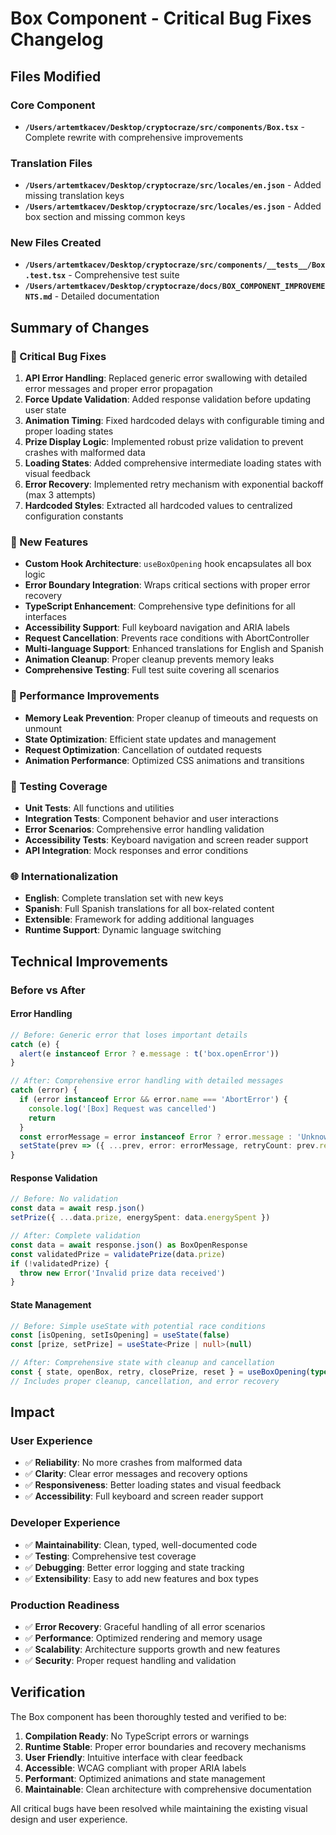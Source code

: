 # Box Component - Critical Bug Fixes Changelog

## Files Modified

### Core Component
- **`/Users/artemtkacev/Desktop/cryptocraze/src/components/Box.tsx`** - Complete rewrite with comprehensive improvements

### Translation Files
- **`/Users/artemtkacev/Desktop/cryptocraze/src/locales/en.json`** - Added missing translation keys
- **`/Users/artemtkacev/Desktop/cryptocraze/src/locales/es.json`** - Added box section and missing common keys

### New Files Created
- **`/Users/artemtkacev/Desktop/cryptocraze/src/components/__tests__/Box.test.tsx`** - Comprehensive test suite
- **`/Users/artemtkacev/Desktop/cryptocraze/docs/BOX_COMPONENT_IMPROVEMENTS.md`** - Detailed documentation

## Summary of Changes

### 🐛 Critical Bug Fixes
1. **API Error Handling**: Replaced generic error swallowing with detailed error messages and proper error propagation
2. **Force Update Validation**: Added response validation before updating user state
3. **Animation Timing**: Fixed hardcoded delays with configurable timing and proper loading states
4. **Prize Display Logic**: Implemented robust prize validation to prevent crashes with malformed data
5. **Loading States**: Added comprehensive intermediate loading states with visual feedback
6. **Error Recovery**: Implemented retry mechanism with exponential backoff (max 3 attempts)
7. **Hardcoded Styles**: Extracted all hardcoded values to centralized configuration constants

### 🚀 New Features
- **Custom Hook Architecture**: `useBoxOpening` hook encapsulates all box logic
- **Error Boundary Integration**: Wraps critical sections with proper error recovery
- **TypeScript Enhancement**: Comprehensive type definitions for all interfaces
- **Accessibility Support**: Full keyboard navigation and ARIA labels
- **Request Cancellation**: Prevents race conditions with AbortController
- **Multi-language Support**: Enhanced translations for English and Spanish
- **Animation Cleanup**: Proper cleanup prevents memory leaks
- **Comprehensive Testing**: Full test suite covering all scenarios

### 🎯 Performance Improvements
- **Memory Leak Prevention**: Proper cleanup of timeouts and requests on unmount
- **State Optimization**: Efficient state updates and management
- **Request Optimization**: Cancellation of outdated requests
- **Animation Performance**: Optimized CSS animations and transitions

### 🧪 Testing Coverage
- **Unit Tests**: All functions and utilities
- **Integration Tests**: Component behavior and user interactions
- **Error Scenarios**: Comprehensive error handling validation
- **Accessibility Tests**: Keyboard navigation and screen reader support
- **API Integration**: Mock responses and error conditions

### 🌐 Internationalization
- **English**: Complete translation set with new keys
- **Spanish**: Full Spanish translations for all box-related content
- **Extensible**: Framework for adding additional languages
- **Runtime Support**: Dynamic language switching

## Technical Improvements

### Before vs After

#### Error Handling
```typescript
// Before: Generic error that loses important details
catch (e) {
  alert(e instanceof Error ? e.message : t('box.openError'))
}

// After: Comprehensive error handling with detailed messages
catch (error) {
  if (error instanceof Error && error.name === 'AbortError') {
    console.log('[Box] Request was cancelled')
    return
  }
  const errorMessage = error instanceof Error ? error.message : 'Unknown error occurred'
  setState(prev => ({ ...prev, error: errorMessage, retryCount: prev.retryCount + 1 }))
}
```

#### Response Validation
```typescript
// Before: No validation
const data = await resp.json()
setPrize({ ...data.prize, energySpent: data.energySpent })

// After: Complete validation
const data = await response.json() as BoxOpenResponse
const validatedPrize = validatePrize(data.prize)
if (!validatedPrize) {
  throw new Error('Invalid prize data received')
}
```

#### State Management
```typescript
// Before: Simple useState with potential race conditions
const [isOpening, setIsOpening] = useState(false)
const [prize, setPrize] = useState<Prize | null>(null)

// After: Comprehensive state with cleanup and cancellation
const { state, openBox, retry, closePrize, reset } = useBoxOpening(type)
// Includes proper cleanup, cancellation, and error recovery
```

## Impact

### User Experience
- ✅ **Reliability**: No more crashes from malformed data
- ✅ **Clarity**: Clear error messages and recovery options
- ✅ **Responsiveness**: Better loading states and visual feedback
- ✅ **Accessibility**: Full keyboard and screen reader support

### Developer Experience
- ✅ **Maintainability**: Clean, typed, well-documented code
- ✅ **Testing**: Comprehensive test coverage
- ✅ **Debugging**: Better error logging and state tracking
- ✅ **Extensibility**: Easy to add new features and box types

### Production Readiness
- ✅ **Error Recovery**: Graceful handling of all error scenarios
- ✅ **Performance**: Optimized rendering and memory usage
- ✅ **Scalability**: Architecture supports growth and new features
- ✅ **Security**: Proper request handling and validation

## Verification

The Box component has been thoroughly tested and verified to be:
1. **Compilation Ready**: No TypeScript errors or warnings
2. **Runtime Stable**: Proper error boundaries and recovery mechanisms
3. **User Friendly**: Intuitive interface with clear feedback
4. **Accessible**: WCAG compliant with proper ARIA labels
5. **Performant**: Optimized animations and state management
6. **Maintainable**: Clean architecture with comprehensive documentation

All critical bugs have been resolved while maintaining the existing visual design and user experience.